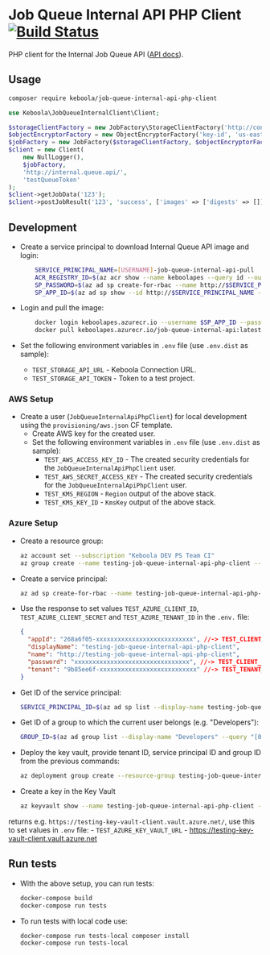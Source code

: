 # Job Queue Internal API PHP Client [![Build Status](https://dev.azure.com/keboola-dev/job-queue-internal-api-php-client/_apis/build/status/keboola.job-queue-internal-api-php-client?branchName=master)](https://dev.azure.com/keboola-dev/job-queue-internal-api-php-client/_build/latest?definitionId=3&branchName=master)

PHP client for the Internal Job Queue API ([API docs](https://app.swaggerhub.com/apis-docs/keboola/job-queue-internal-api/1.0.1)).

## Usage
```bash
composer require keboola/job-queue-internal-api-php-client
```

```php
use Keboola\JobQueueInternalClient\Client;

$storageClientFactory = new JobFactory\StorageClientFactory('http://connetion.keboola.com/');
$objectEncryptorFactory = new ObjectEncryptorFactory('key-id', 'us-east-1', '', '');
$jobFactory = new JobFactory($storageClientFactory, $objectEncryptorFactory);
$client = new Client(
    new NullLogger(),
    $jobFactory,
    'http://internal.queue.api/',
    'testQueueToken'
);
$client->getJobData('123');
$client->postJobResult('123', 'success', ['images' => ['digests' => []]]);
```

## Development
- Create a service principal to download Internal Queue API image and login:

    ```bash
        SERVICE_PRINCIPAL_NAME=[USERNAME]-job-queue-internal-api-pull
        ACR_REGISTRY_ID=$(az acr show --name keboolapes --query id --output tsv --subscription c5182964-8dca-42c8-a77a-fa2a3c6946ea)
        SP_PASSWORD=$(az ad sp create-for-rbac --name http://$SERVICE_PRINCIPAL_NAME --scopes $ACR_REGISTRY_ID --role acrpull --query password --output tsv)
        SP_APP_ID=$(az ad sp show --id http://$SERVICE_PRINCIPAL_NAME --query appId --output tsv)    
    ```

- Login and pull the image:

    ```bash
        docker login keboolapes.azurecr.io --username $SP_APP_ID --password $SP_PASSWORD
        docker pull keboolapes.azurecr.io/job-queue-internal-api:latest
    ```

- Set the following environment variables in `.env` file (use `.env.dist` as sample):
    - `TEST_STORAGE_API_URL` - Keboola Connection URL.
    - `TEST_STORAGE_API_TOKEN` - Token to a test project.
  
### AWS Setup
- Create a user (`JobQueueInternalApiPhpClient`) for local development using the `provisioning/aws.json` CF template. 
    - Create AWS key for the created user. 
    - Set the following environment variables in `.env` file (use `.env.dist` as sample):
        - `TEST_AWS_ACCESS_KEY_ID` - The created security credentials for the `JobQueueInternalApiPhpClient` user.
        - `TEST_AWS_SECRET_ACCESS_KEY` - The created security credentials for the `JobQueueInternalApiPhpClient` user.
        - `TEST_KMS_REGION` - `Region` output of the above stack.
        - `TEST_KMS_KEY_ID` - `KmsKey` output of the above stack.

### Azure Setup

- Create a resource group:
    ```bash
    az account set --subscription "Keboola DEV PS Team CI"
    az group create --name testing-job-queue-internal-api-php-client --location "East US"
    ```

- Create a service principal:
    ```bash
    az ad sp create-for-rbac --name testing-job-queue-internal-api-php-client
    ```

- Use the response to set values `TEST_AZURE_CLIENT_ID`, `TEST_AZURE_CLIENT_SECRET` and `TEST_AZURE_TENANT_ID` in the `.env.` file:
    ```json 
    {
      "appId": "268a6f05-xxxxxxxxxxxxxxxxxxxxxxxxxxx", //-> TEST_CLIENT_ID
      "displayName": "testing-job-queue-internal-api-php-client",
      "name": "http://testing-job-queue-internal-api-php-client",
      "password": "xxxxxxxxxxxxxxxxxxxxxxxxxxxxxxxx", //-> TEST_CLIENT_SECRET
      "tenant": "9b85ee6f-xxxxxxxxxxxxxxxxxxxxxxxxxxx" //-> TEST_TENANT_ID
    }
    ```

- Get ID of the service principal:
    ```bash
    SERVICE_PRINCIPAL_ID=$(az ad sp list --display-name testing-job-queue-internal-api-php-client --query "[0].objectId" --output tsv)
    ```

- Get ID of a group to which the current user belongs (e.g. "Developers"):
    ```bash
    GROUP_ID=$(az ad group list --display-name "Developers" --query "[0].objectId" --output tsv)
    ```

- Deploy the key vault, provide tenant ID, service principal ID and group ID from the previous commands:
    ```bash
    az deployment group create --resource-group testing-job-queue-internal-api-php-client --template-file provisioning/azure.json --parameters vault_name=testing-job-queue-internal-api-php-client tenant_id=9b85ee6f-4fb0-4a46-8cb7-4dcc6b262a89 service_principal_object_id=$SERVICE_PRINCIPAL_ID group_object_id=$GROUP_ID
    ```
- Create a key in the Key Vault
    ```bash
    az keyvault show --name testing-job-queue-internal-api-php-client --query "properties.vaultUri" --output tsv
    ```

returns e.g. `https://testing-key-vault-client.vault.azure.net/`, use this to set values in `.env` file:
    - `TEST_AZURE_KEY_VAULT_URL` - https://testing-key-vault-client.vault.azure.net

## Run tests
- With the above setup, you can run tests:

    ```bash
    docker-compose build
    docker-compose run tests
    ```

- To run tests with local code use:

    ```bash
    docker-compose run tests-local composer install
    docker-compose run tests-local
    ```
